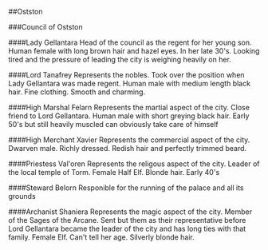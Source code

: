 ##Ostston

###Council of Ostston

####Lady Gellantara
Head of the council as the regent for her young son.
Human female with long brown hair and hazel eyes. In her late 30's. Looking tired and the pressure of leading the city is weighing heavily on her.

####Lord Tanafrey
Represents the nobles. Took over the position when Lady Gellantara was made regent. 
Human male with medium length black hair. Fine clothing. Smooth and charming. 

####High Marshal Felarn
Represents the martial aspect of the city. Close friend to Lord Gellantara.
Human male with short greying black hair. Early 50's but still heavily muscled can obviously take care of himself

####High Merchant Xavier
Represents the commercial aspect of the city.
Dwarven male. Richly dressed. Redish hair and perfectly trimmed beard.

####Priestess Val'oren
Represents the religous aspect of the city. Leader of the local temple of Torm.
Female Half Elf. Blonde hair. Early 40's

####Steward Belorn
Responible for the running of the palace and all its grounds

####Archanist Shaniera
Represents the magic aspect of the city. Member of the Sages of the Arcane. Sent but them as their representative before Lord Gellantara became the leader of the city and has long ties with that family.
Female Elf. Can't tell her age. Silverly blonde hair.
